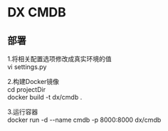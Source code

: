 # DX CMDB

## 部署
1.将相关配置选项修改成真实环境的值<br/>
vi settings.py<br/>

2.构建Docker镜像<br/>
cd projectDir<br/>
docker build -t dx/cmdb  .<br/>

3.运行容器<br/>
docker run -d --name cmdb -p 8000:8000 dx/cmdb
